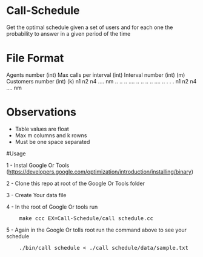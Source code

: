 # Call-Schedule
Get the optimal schedule given a set of users and for each one the probability to answer in a given period of the time


# File Format
Agents number (int)
Max calls per interval (int)
Interval number (int) (m)
Customers number (int) (k)
n1 n2 n4 .... nm
.. .. .. .... ..
.. .. .. .... ..
.
.
.
n1 n2 n4 .... nm 

# Observations
- Table values are float
- Max m columns and k rowns
- Must be one space separated


#Usage

1 - Instal Google Or Tools (https://developers.google.com/optimization/introduction/installing/binary)

2 - Clone this repo at root of the Google Or Tools folder

3 - Create Your data file

4 - In the root of Google Or tools run 
<pre>
	make ccc EX=Call-Schedule/call_schedule.cc
</pre>

5 - Again in the Google Or tolls root run the command above to see your schedule
<pre>
	./bin/call_schedule < ./call_schedule/data/sample.txt
</pre>